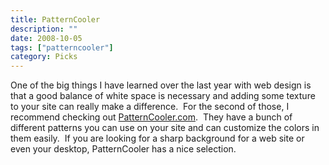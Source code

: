```yaml
---
title: PatternCooler
description: ""
date: 2008-10-05
tags: ["patterncooler"]
category: Picks
---
```



<p>One of the big things I have learned over the last year with web design is that a good balance of white space is necessary and adding some texture to your site can really make a difference.&nbsp; For the second of those, I recommend checking out <a href="https://web.archive.org/web/20131211105408/http://www.patterncooler.com/">PatternCooler.com</a>.&nbsp; They have a bunch of different patterns you can use on your site and can customize the colors in them easily.&nbsp; If you are looking for a sharp background for a web site or even your desktop, PatternCooler has a nice selection.</p>
